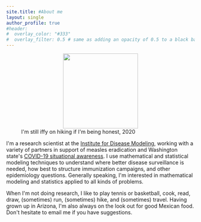 ```yaml
---
site.title: #About me
layout: single
author_profile: true
#header:
#  overlay_color: "#333"
#  overlay_filter: 0.5 # same as adding an opacity of 0.5 to a black background
---
```

<figure>
<center> <img src="/assets/images/niket_3.png" width="200px" /> </center>
<figcaption>I'm still iffy on hiking if I'm being honest, 2020</figcaption>
</figure>

I'm a research scientist at the <a href="http://idmod.org">Institute for Disease Modeling</a>, working with a variety of partners in support of measles eradication and Washington state's <a href="https://covid.idmod.org/#/Home">COVID-19 situational awareness</a>. I use mathematical and statistical modeling techniques to understand where better disease surveillance is needed, how best to structure immunization campaigns, and other epidemiology questions. Generally speaking, I'm interested in mathematical modeling and statistics applied to all kinds of problems.

When I'm not doing research, I like to play tennis or basketball, cook, read, draw, (sometimes) run, (sometimes) hike, and (sometimes) travel. Having grown up in Arizona, I'm also always on the look out for good Mexican food. Don't hesitate to email me if you have suggestions. 


